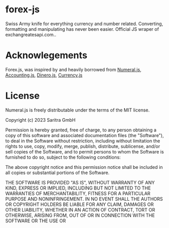 # forex-js
Swiss Army knife for everything currency and number related. Converting, formatting and manipulating has never been easier. Official JS wraper of exchangreatesapi.com.. 


# Acknowlegements

Forex.js, was inspired by and heavily borrowed from [Numeral.js](https://github.com/adamwdraper/Numeral-js), [Accounting.js](http://openexchangerates.github.io/accounting.js/), [Dinero.js](https://github.com/dinerojs/dinero.js), [Currency.js](https://github.com/scurker/currency.js)

# License

Numeral.js is freely distributable under the terms of the MIT license.

Copyright (c) 2023 Saritra GmbH

Permission is hereby granted, free of charge, to any person obtaining a copy of this software and associated documentation
files (the "Software"), to deal in the Software without restriction, including without limitation the rights to use,
copy, modify, merge, publish, distribute, sublicense, and/or sell copies of the Software, and to permit persons to whom the Software is furnished to do so, subject to the following conditions:

The above copyright notice and this permission notice shall be included in all copies or substantial portions of the Software.

THE SOFTWARE IS PROVIDED "AS IS", WITHOUT WARRANTY OF ANY KIND, EXPRESS OR IMPLIED, INCLUDING BUT NOT LIMITED TO THE WARRANTIES OF MERCHANTABILITY, FITNESS FOR A PARTICULAR PURPOSE AND NONINFRINGEMENT. IN NO EVENT SHALL THE AUTHORS OR COPYRIGHT HOLDERS BE LIABLE FOR ANY CLAIM, DAMAGES OR OTHER LIABILITY, WHETHER IN AN ACTION OF CONTRACT, TORT OR OTHERWISE, ARISING FROM, OUT OF OR IN CONNECTION WITH THE SOFTWARE OR THE USE OR